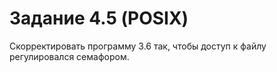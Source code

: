 # Задание 4.5 (POSIX)
Скорректировать программу 3.6 так, чтобы доступ к файлу регулировался семафором.